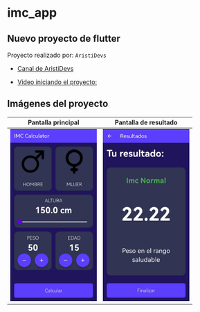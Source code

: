 # imc_app

## Nuevo proyecto de flutter
Proyecto realizado por: `AristiDevs`
- [Canal de AristiDevs](https://www.youtube.com/@AristiDevs)

- [Video iniciando el proyecto:](https://youtu.be/IKG1eV2SetA?si=q9lXpfLUgGngh7R_&t=16716)

## Imágenes del proyecto

| Pantalla principal | Pantalla de resultado |
|--------------------|----------------------|
| <img src="lib/img_readme/img_main.jpg" alt="Pantalla del main principal" width="200"/> | <img src="lib/img_readme/img_result.jpg" alt="Pantalla del resultado" width="200"/> |




